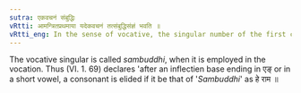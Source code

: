 ```yaml
---
sutra: एकवचनं संबुद्धिः
vRtti: आमन्त्रितप्रथमाया यदेकवचनं तत्संबुद्धिसंज्ञं भवति ॥
vRtti_eng: In the sense of vocative, the singular number of the first case-affix is called _Sambuddhi_.
---
```

The vocative singular is called _sambuddhi_, when it is employed in the vocation. Thus (VI. 1. 69) declares 'after an inflectien base ending in एङ् or in a short vowel, a consonant is elided if it be that of '_Sambuddhi_' as हे राम ॥

